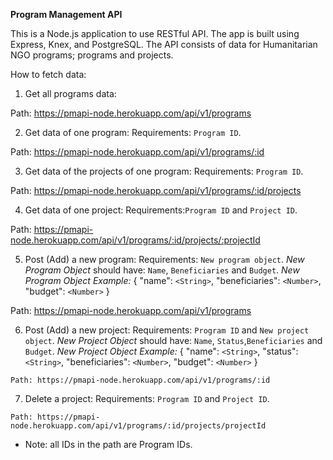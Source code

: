**Program Management API**

This is a Node.js application to use RESTful API. The app is built using Express, Knex, and PostgreSQL. The API consists of data for Humanitarian NGO programs; programs and projects.

How to fetch data:

1. Get all programs data:

  Path: https://pmapi-node.herokuapp.com/api/v1/programs

2. Get data of one program:
  Requirements: `Program ID`.

  Path: https://pmapi-node.herokuapp.com/api/v1/programs/:id

3. Get data of the projects of one program:
  Requirements: `Program ID`.

  Path: https://pmapi-node.herokuapp.com/api/v1/programs/:id/projects

4. Get data of one project:
  Requirements:`Program ID` and `Project ID`.

  Path: https://pmapi-node.herokuapp.com/api/v1/programs/:id/projects/:projectId

5. Post (Add) a new program:
  Requirements: `New program object`.
  *New Program Object* should have: `Name`, `Beneficiaries` and `Budget`.
  *New Program Object Example:*
  {
    "name": `<String>`,
    "beneficiaries": `<Number>`,
    "budget": `<Number>`
  }

  Path: https://pmapi-node.herokuapp.com/api/v1/programs


  6. Post (Add) a new project:
    Requirements: `Program ID` and `New project object`.
    *New Project Object* should have: `Name`, `Status`,`Beneficiaries` and `Budget`.
    *New Project Object Example:*
    {
      "name": `<String>`,
      "status": `<String>`,
      "beneficiaries": `<Number>`,
      "budget": `<Number>`
    }

    Path: https://pmapi-node.herokuapp.com/api/v1/programs/:id

  7. Delete a project:
    Requirements: `Program ID` and `Project ID`.

    Path: https://pmapi-node.herokuapp.com/api/v1/programs/:id/projects/projectId


* Note: all IDs in the path are Program IDs.